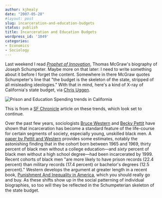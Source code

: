 ```yaml
---
author: kjhealy
date: "2007-05-28"
#layout: post
slug: incarceration-and-education-budgets
status: publish
title: Incarceration and Education Budgets
wordpress_id: '1049'
categories:
- Economics
- Sociology
---
```


Last weekend I read *[Prophet of Innovation](http://www.amazon.com/exec/obidos/ASIN/0674025237/ref=nosim/)*, Thomas McGraw's biography of Joseph Schumpeter. Maybe more on that later: I need to write something about it before I forget the content. Somewhere in there McGraw quotes Schumpeter's line that "the budget is the skeleton of the state, stripped of all misleading ideologies." With that in mind, here's a kind of X-ray of California's state budget, via [Chris Uggen](http://chrisuggen.blogspot.com/2007/05/san-francisco-chronicle-offers-well.html).

![Prison and Education Spending trends in California](http://www.kieranhealy.org/files/misc/calprison.jpg)

This is from a [SF Chronicle](http://www.sfgate.com/cgi-bin/article.cgi?f=/c/a/2007/05/21/MNG4KPUKV51.DTL) article on these trends, which look set to continue.

Over the past few years, sociologists [Bruce Western](http://www.princeton.edu/~western) and [Becky Pettit](http://faculty.washington.edu/~bpettit/) have shown that incarceration has become a standard feature of the life-course for certain segments of society, especially young, unskilled black men. A [paper by Pettit and Western](http://www.princeton.edu/~western/ASRv69n2p.pdf) provides some estimates, notably the astonishing finding that in the cohort born between 1965 and 1969, thirty percent of black men without a college education—and *sixty* percent of black men without a high school degree—had been incarcerated by 1999. Recent cohorts of black men "are more likely to have prison records (22.4 percent) than military records (17.4 percent) or bachelor's degrees (12.5 percent)." Western develops the argument at greater length in a recent book, [Punishment And Inequality in America](http://www.amazon.com/exec/obidos/ASIN/0871548941/ref=nosim/), which you should really go and buy. As these shifts show up in the social patterning of individual biographies, so too will they be reflected in the Schumpeterian skeleton of the state budget.
